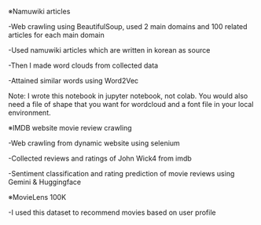 ※Namuwiki articles

-Web crawling using BeautifulSoup, used 2 main domains and 100 related articles for each main domain 

-Used namuwiki articles which are written in korean as source

-Then I made word clouds from collected data

-Attained similar words using Word2Vec

Note: I wrote this notebook in jupyter notebook, not colab. You would also need a file of shape that you want for wordcloud and a font file in your local environment.





※IMDB website movie review crawling

-Web crawling from dynamic website using selenium

-Collected reviews and ratings of John Wick4 from imdb

-Sentiment classification and rating prediction of movie reviews using Gemini & Huggingface




※MovieLens 100K

-I used this dataset to recommend movies based on user profile
